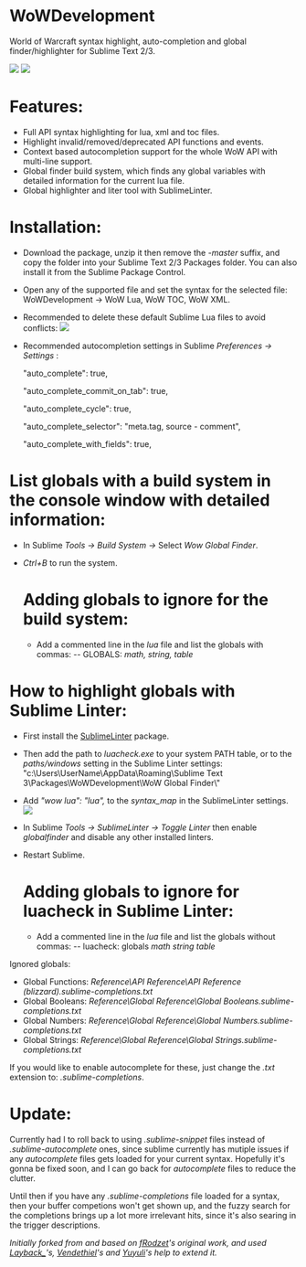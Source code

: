 # WoWDevelopment
World of Warcraft syntax highlight, auto-completion and global finder/highlighter for Sublime Text 2/3.

![](http://i.imgur.com/UyQqaab.png)
![](https://i.imgur.com/hNLXunH.png)

# Features:

* Full API syntax highlighting for lua, xml and toc files.
* Highlight invalid/removed/deprecated API functions and events.
* Context based autocompletion support for the whole WoW API with multi-line support.
* Global finder build system, which finds any global variables with detailed information for the current lua file.
* Global highlighter and liter tool with SublimeLinter.

# Installation:
* Download the package, unzip it then remove the *-master* suffix, and copy the folder into your Sublime Text 2/3 Packages folder. You can also install it from the Sublime Package Control.
* Open any of the supported file and set the syntax for the selected file: WoWDevelopment -> WoW Lua, WoW TOC, WoW XML.
* Recommended to delete these default Sublime Lua files to avoid conflicts:
![](https://i.imgur.com/Beyh5G4.png)
* Recommended autocompletion settings in Sublime *Preferences -> Settings* :

  "auto_complete": true,
  
  "auto_complete_commit_on_tab": true,
  
  "auto_complete_cycle": true,
  
  "auto_complete_selector": "meta.tag, source - comment",
  
  "auto_complete_with_fields": true,

# List globals with a build system in the console window with detailed information:
* In Sublime *Tools -> Build System ->* Select *Wow Global Finder*.
* *Ctrl+B* to run the system.

  # Adding globals to ignore for the build system:
  * Add a commented line in the *lua* file and list the globals with commas: -- GLOBALS: *math, string, table*

# How to highlight globals with Sublime Linter:
* First install the [SublimeLinter](https://packagecontrol.io/packages/SublimeLinter) package.
* Then add the path to *luacheck.exe* to your system PATH table, or to the *paths/windows* setting in the Sublime Linter settings:
"c:\\Users\\UserName\\AppData\\Roaming\\Sublime Text 3\\Packages\\WoWDevelopment\\WoW Global Finder\\"
* Add *"wow lua": "lua",* to the *syntax_map* in the SublimeLinter settings.
![](http://i.imgur.com/Caqp3Aj.png)
* In Sublime *Tools -> SublimeLinter -> Toggle Linter* then enable *globalfinder* and disable any other installed linters.
* Restart Sublime.

  # Adding globals to ignore for luacheck in Sublime Linter:
  * Add a commented line in the *lua* file and list the globals without commas: -- luacheck: globals *math string table*

Ignored globals:
* Global Functions: *Reference\API Reference\API Reference (blizzard).sublime-completions.txt*
* Global Booleans: *Reference\Global Reference\Global Booleans.sublime-completions.txt*
* Global Numbers: *Reference\Global Reference\Global Numbers.sublime-completions.txt*
* Global Strings: *Reference\Global Reference\Global Strings.sublime-completions.txt*

If you would like to enable autocomplete for these, just change the *.txt* extension to: *.sublime-completions*.

# Update:
Currently had I to roll back to using *.sublime-snippet* files instead of *.sublime-autocomplete* ones, since sublime currently has mutiple issues if any *autocomplete* files gets loaded for your current syntax. Hopefully it's gonna be fixed soon, and I can go back for *autocomplete* files to reduce the clutter.

Until then if you have any *.sublime-completions* file loaded for a syntax, then your buffer competions won't get shown up, and the fuzzy search for the completions brings up a lot more irrelevant hits, since it's also searing in the trigger descriptions.

*Initially forked from and based on [fRodzet](https://github.com/frodzet)'s original work, and used [Layback_](http://www.wowinterface.com/forums/member.php?u=329441)'s, [Vendethiel](https://www.wowace.com/members/vendethiel)'s and [Yuyuli](https://wow.curseforge.com/members/Yuyuli)'s help to extend it.*
